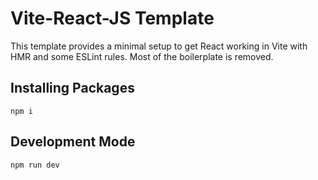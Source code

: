 # Vite-React-JS Template

This template provides a minimal setup to get React working in Vite with HMR and some ESLint rules. Most of the boilerplate is removed.

## Installing Packages
`npm i`
## Development Mode
`npm run dev`